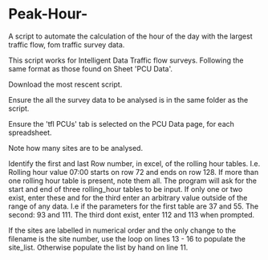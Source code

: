 # Peak-Hour-
A script to automate the calculation of the hour of the day with the largest traffic flow, fom traffic survey data.

This script works for Intelligent Data Traffic flow surveys. Following the same format as those found on Sheet 'PCU Data'.

Download the most rescent script.

Ensure the all the survey data to be analysed is in the same folder as the script.

Ensure the 'tfl PCUs' tab is selected on the PCU Data page, for each spreadsheet.

Note how many sites are to be analysed.

Identify the first and last Row number, in excel, of the rolling hour tables. I.e. Rolling hour value 07:00 starts on row 72 and ends on row 128.
If more than one rolling hour table is present, note them all. 
The program will ask for the start and end of three rolling_hour tables to be input. If only one or two exist, enter these and for the third enter an arbitrary value outside of the range of any data.
I.e if the parameters for the first table are 37 and 55. The second: 93 and 111. The third dont exist, enter 112 and 113 when prompted.

If the sites are labelled in numerical order and the only change to the filename is the site number, use the loop on lines 13 - 16 to populate the site_list.
Otherwise populate the list by hand on line 11.
